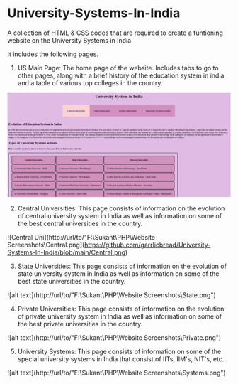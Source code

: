 # University-Systems-In-India
A collection of HTML &amp; CSS codes that are required to create a funtioning website on the University Systems in India

It includes the following pages. 

1) US Main Page: The home page of the website. Includes tabs to go to other pages, along with a brief history of the education system in india and a table of various top colleges in the country.

![US Main Page](https://github.com/garrlicbread/University-Systems-In-India/blob/main/US%20Main%20Page.png)

2) Central Universities: This page consists of information on the evolution of central university system in India as well as information on some of the best central universities in the country.

![Central Uni](http://url/to/"F:\Sukant\PHP\Website Screenshots\Central.png](https://github.com/garrlicbread/University-Systems-In-India/blob/main/Central.png)

3) State Universities: This page consists of information on the evolution of state university system in India as well as information on some of the best state universities in the country.

![alt text](http://url/to/"F:\Sukant\PHP\Website Screenshots\State.png")

4) Private Universities: This page consists of information on the evolution of private university system in India as well as information on some of the best private universities in the country.

![alt text](http://url/to/"F:\Sukant\PHP\Website Screenshots\Private.png")

5) University Systems: This page consists of information on some of the special university systems in India that consist of IITs, IIM's, NIT's, etc.

![alt text](http://url/to/"F:\Sukant\PHP\Website Screenshots\Systems.png")
